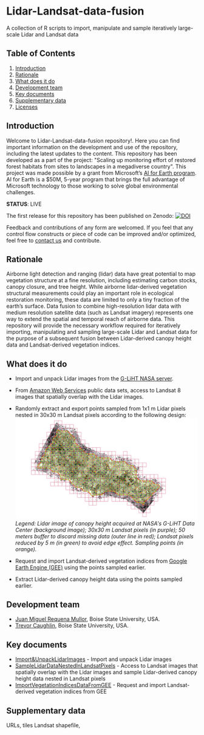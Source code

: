 # Lidar-Landsat-data-fusion
A collection of R scripts to import, manipulate and sample iteratively large-scale Lidar and Landsat data

## Table of Contents

1. [Introduction](#Introduction)<a name="Introduction"></a>
2. [Rationale](#Rationale)
3. [What does it do](#Learning_outcomes)
4. [Development team](#Development_team)
5. [Key documents](#Key_documents)
6. [Supplementary data](#Supplementary_data)
7. [Licenses](#Licenses)

## Introduction

Welcome to Lidar-Landsat-data-fusion repository!. Here you can find important information on the development and use of the repository, including the latest updates to the content. This repository has been developed as a part of the project: "Scaling up monitoring effort of restored forest habitats from sites to landscapes in a megadiverse country". This project was made possible by a grant from Microsoft’s [AI for Earth program](https://www.microsoft.com/en-us/ai/ai-for-earth). AI for Earth is a $50M, 5-year program that brings the full advantage of Microsoft technology to those working to solve global environmental challenges.

**STATUS**: LIVE

The first release for this repository has been published on Zenodo: [![DOI](https://zenodo.org/badge/DOI/10.5281/zenodo.1434288.svg)](https://doi.org/10.5281/zenodo.1434288)

Feedback and contributions of any form are welcomed. If you feel that any control flow constructs or piece of code can be improved and/or optimized, feel free to [contact us](https://github.com/jmrmcode) and contribute.

## Rationale <a name="Rationale"></a>

Airborne light detection and ranging (lidar) data have great potential to map vegetation structure at a fine resolution, including estimating carbon stocks, canopy closure, and tree height. While airborne lidar-derived vegetation structural measurements could play an important role in ecological restoration monitoring, these data are limited to only a tiny fraction of the earth’s surface. Data fusion to combine high-resolution lidar data with medium resolution satellite data (such as Landsat imagery) represents one way to extend the spatial and temporal reach of airborne data. This repository will provide the necessary workflow required for iteratively importing, manipulating and sampling large-scale Lidar and Landsat data for the purpose of a subsequent fusion between Lidar-derived canopy height data and Landsat-derived vegetation indices.

## What does it do<a name="Learning_outcomes"></a>

- Import and unpack Lidar images from the [G-LiHT NASA server](https://glihtdata.gsfc.nasa.gov/).
- From [Amazon Web Services](https://registry.opendata.aws/landsat-8/) public data sets, access to Landsat 8 images that spatially overlap with the Lidar images.
- Randomly extract and export points sampled from 1x1 m Lidar pixels nested in 30x30 m Landsat pixels according to the following design:
![Sampling design](https://github.com/jmrmcode/Lidar-Landsat-data-fusion/blob/master/general.png)
*Legend: Lidar image of canopy height acquired at NASA's G-LiHT Data Center (background image); 30x30 m Landsat pixels (in purple); 50 meters buffer to discard missing data (outer line in red); Landsat pixels reduced by 5 m (in green) to avoid edge effect. Sampling points (in orange).*

- Request and import Landsat-derived vegetation indices from [Google Earth Engine (GEE)](https://earthengine.google.com/) using the points sampled earlier.
- Extract Lidar-derived canopy height data using the points sampled earlier.

## Development team <a name="Development_team"></a>

- [Juan Miguel Requena Mullor](https://github.com/jmrmcode), Boise State University, USA.
- [Trevor Caughlin](http://www.trevorcaughlin.com/), Boise State University, USA.

## Key documents<a name="Key_documents"></a>

- [Import&UnpackLidarImages](Import&UnpackLidarImages) - Import and unpack Lidar images
- [SampleLidarDataNestedInLandsatPixels](SampleLidarDataNestedInLandsatPixels) - Access to Landsat images that spatially overlap with the Lidar images and sample Lidar-derived canopy height data nested in Landsat pixels
- [ImportVegetationIndicesDataFromGEE](ImportVegetationIndicesDataFromGEE) - Request and import Landsat-derived vegetation indices from GEE

## Supplementary data<a name="Supplementary_data"></a>

URLs, tiles Landsat shapefile, 
